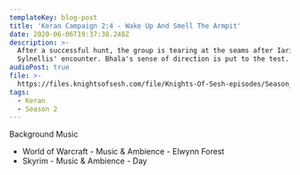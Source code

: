 ```yaml
---
templateKey: blog-post
title: 'Keran Campaign 2:4 - Wake Up And Smell The Armpit'
date: 2020-06-06T19:37:38.248Z
description: >-
  After a successful hunt, the group is tearing at the seams after Iaris and
  Sylnellis' encounter. Bhala's sense of direction is put to the test.
audioPost: true
file: >-
  https://files.knightsofsesh.com/file/Knights-Of-Sesh-episodes/Season_2/Keran-15.mp3
tags:
  - Keran
  - Season 2
---
```

Background Music

* World of Warcraft - Music & Ambience - Elwynn Forest
* Skyrim - Music & Ambience - Day
